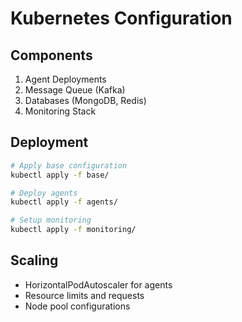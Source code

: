 # Kubernetes Configuration

## Components
1. Agent Deployments
2. Message Queue (Kafka)
3. Databases (MongoDB, Redis)
4. Monitoring Stack

## Deployment
```bash
# Apply base configuration
kubectl apply -f base/

# Deploy agents
kubectl apply -f agents/

# Setup monitoring
kubectl apply -f monitoring/
```

## Scaling
- HorizontalPodAutoscaler for agents
- Resource limits and requests
- Node pool configurations